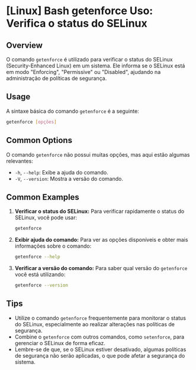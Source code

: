 # [Linux] Bash getenforce Uso: Verifica o status do SELinux

## Overview
O comando `getenforce` é utilizado para verificar o status do SELinux (Security-Enhanced Linux) em um sistema. Ele informa se o SELinux está em modo "Enforcing", "Permissive" ou "Disabled", ajudando na administração de políticas de segurança.

## Usage
A sintaxe básica do comando `getenforce` é a seguinte:

```bash
getenforce [opções]
```

## Common Options
O comando `getenforce` não possui muitas opções, mas aqui estão algumas relevantes:

- `-h`, `--help`: Exibe a ajuda do comando.
- `-V`, `--version`: Mostra a versão do comando.

## Common Examples

1. **Verificar o status do SELinux:**
   Para verificar rapidamente o status do SELinux, você pode usar:
   ```bash
   getenforce
   ```

2. **Exibir ajuda do comando:**
   Para ver as opções disponíveis e obter mais informações sobre o comando:
   ```bash
   getenforce --help
   ```

3. **Verificar a versão do comando:**
   Para saber qual versão do `getenforce` você está utilizando:
   ```bash
   getenforce --version
   ```

## Tips
- Utilize o comando `getenforce` frequentemente para monitorar o status do SELinux, especialmente ao realizar alterações nas políticas de segurança.
- Combine o `getenforce` com outros comandos, como `setenforce`, para gerenciar o SELinux de forma eficaz.
- Lembre-se de que, se o SELinux estiver desativado, algumas políticas de segurança não serão aplicadas, o que pode afetar a segurança do sistema.